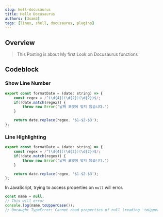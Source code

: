 ```yaml
---
slug: hell-docusaurus
title: Hello Docusaurus
authors: [3sam3]
tags: [linux, shell, docusaurus, plugins]
---
```


## Overview

> This Posting is about My first Look on Docusaurus functions

## Codeblock

### Show Line Number

```js showLineNumbers
export const formatDate = (date: string) => {
    const regex = /^(\d{4})(\d{2})(\d{2})$/;
    if(!date.match(regex)) {
        throw new Error('날짜 포맷에 맞지 않습니다.')
    }

    return date.replace(regex, '$1-$2-$3');
};
```

### Line Highlighting

```js showLineNumbers {2,7}
export const formatDate = (date: string) => {
    const regex = /^(\d{4})(\d{2})(\d{2})$/;
    if(!date.match(regex)) {
        throw new Error('날짜 포맷에 맞지 않습니다.')
    }

    return date.replace(regex, '$1-$2-$3');
};
```


In JavaScript, trying to access properties on `null` will error.

```js
const name = null;
// This will error
console.log(name.toUpperCase());
// Uncaught TypeError: Cannot read properties of null (reading 'toUpperCase')
```